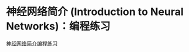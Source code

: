 # 神经网络简介 (Introduction to Neural Networks)：编程练习



[神经网络简介编程练习](https://colab.research.google.com/notebooks/mlcc/intro_to_neural_nets.ipynb?utm_source=mlcc&utm_campaign=colab-external&utm_medium=referral&utm_content=introneuralnets-colab&hl=zh-cn)

